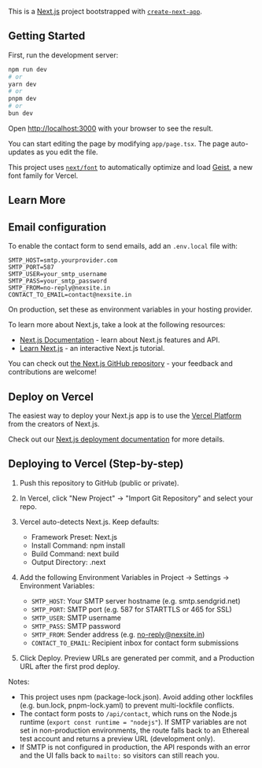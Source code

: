 This is a [Next.js](https://nextjs.org) project bootstrapped with [`create-next-app`](https://nextjs.org/docs/app/api-reference/cli/create-next-app).

## Getting Started

First, run the development server:

```bash
npm run dev
# or
yarn dev
# or
pnpm dev
# or
bun dev
```

Open [http://localhost:3000](http://localhost:3000) with your browser to see the result.

You can start editing the page by modifying `app/page.tsx`. The page auto-updates as you edit the file.

This project uses [`next/font`](https://nextjs.org/docs/app/building-your-application/optimizing/fonts) to automatically optimize and load [Geist](https://vercel.com/font), a new font family for Vercel.

## Learn More

## Email configuration

To enable the contact form to send emails, add an `.env.local` file with:

```
SMTP_HOST=smtp.yourprovider.com
SMTP_PORT=587
SMTP_USER=your_smtp_username
SMTP_PASS=your_smtp_password
SMTP_FROM=no-reply@nexsite.in
CONTACT_TO_EMAIL=contact@nexsite.in
```

On production, set these as environment variables in your hosting provider.

To learn more about Next.js, take a look at the following resources:

- [Next.js Documentation](https://nextjs.org/docs) - learn about Next.js features and API.
- [Learn Next.js](https://nextjs.org/learn) - an interactive Next.js tutorial.

You can check out [the Next.js GitHub repository](https://github.com/vercel/next.js) - your feedback and contributions are welcome!

## Deploy on Vercel

The easiest way to deploy your Next.js app is to use the [Vercel Platform](https://vercel.com/new?utm_medium=default-template&filter=next.js&utm_source=create-next-app&utm_campaign=create-next-app-readme) from the creators of Next.js.

Check out our [Next.js deployment documentation](https://nextjs.org/docs/app/building-your-application/deploying) for more details.

## Deploying to Vercel (Step-by-step)

1. Push this repository to GitHub (public or private).
2. In Vercel, click "New Project" → "Import Git Repository" and select your repo.
3. Vercel auto-detects Next.js. Keep defaults:
   - Framework Preset: Next.js
   - Install Command: npm install
   - Build Command: next build
   - Output Directory: .next
4. Add the following Environment Variables in Project → Settings → Environment Variables:

   - `SMTP_HOST`: Your SMTP server hostname (e.g. smtp.sendgrid.net)
   - `SMTP_PORT`: SMTP port (e.g. 587 for STARTTLS or 465 for SSL)
   - `SMTP_USER`: SMTP username
   - `SMTP_PASS`: SMTP password
   - `SMTP_FROM`: Sender address (e.g. no-reply@nexsite.in)
   - `CONTACT_TO_EMAIL`: Recipient inbox for contact form submissions

5. Click Deploy. Preview URLs are generated per commit, and a Production URL after the first prod deploy.

Notes:
- This project uses npm (package-lock.json). Avoid adding other lockfiles (e.g. bun.lock, pnpm-lock.yaml) to prevent multi-lockfile conflicts.
- The contact form posts to `/api/contact`, which runs on the Node.js runtime (`export const runtime = "nodejs"`). If SMTP variables are not set in non-production environments, the route falls back to an Ethereal test account and returns a preview URL (development only).
- If SMTP is not configured in production, the API responds with an error and the UI falls back to `mailto:` so visitors can still reach you.
